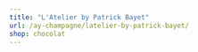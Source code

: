 ```yaml
---
title: "L'Atelier by Patrick Bayet"
url: /ay-champagne/latelier-by-patrick-bayet/
shop: chocolat
---
```

